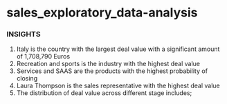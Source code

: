 # sales_exploratory_data-analysis


### INSIGHTS
1. Italy is the country with the largest deal value with a significant amount of 1,708,790 Euros
2. Recreation and sports is the industry with the highest deal value
3. Services and SAAS are the products with the highest probability of closing
4. Laura Thompson is the sales representative with the highest deal value
5. The distribution of deal value across different stage includes;
   
